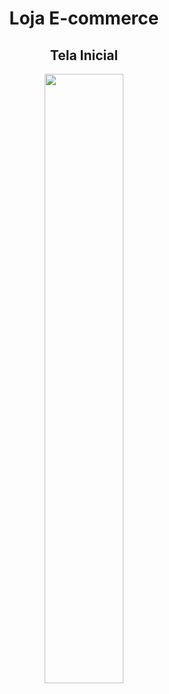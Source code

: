 <div align="center">
<h1>Loja E-commerce</h1>
<h2>Tela Inicial</h3>
<img src="https://github.com/Maike2961/django_marketplace/assets/101808661/c6dd3622-6b1f-496e-bf6e-3de5da149b0b" width="50%">
</div>



